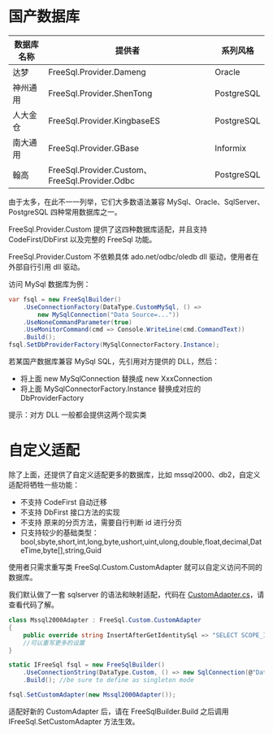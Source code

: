 # 国产数据库

| 数据库名称 | 提供者 | 系列风格 |
| --- | --- | --- |
| 达梦 | FreeSql.Provider.Dameng | Oracle |
| 神州通用 | FreeSql.Provider.ShenTong | PostgreSQL |
| 人大金仓 | FreeSql.Provider.KingbaseES | PostgreSQL |
| 南大通用 | FreeSql.Provider.GBase | Informix |
| 翰高 | FreeSql.Provider.Custom、FreeSql.Provider.Odbc | PostgreSQL |

由于太多，在此不一一列举，它们大多数语法兼容 MySql、Oracle、SqlServer、PostgreSQL 四种常用数据库之一。

FreeSql.Provider.Custom 提供了这四种数据库适配，并且支持 CodeFirst/DbFirst 以及完整的 FreeSql 功能。

FreeSql.Provider.Custom 不依赖具体 ado.net/odbc/oledb dll 驱动，使用者在外部自行引用 dll 驱动。

访问 MySql 数据库为例：

```csharp
var fsql = new FreeSqlBuilder()
    .UseConnectionFactory(DataType.CustomMySql, () => 
        new MySqlConnection("Data Source=..."))
    .UseNoneCommandParameter(true)
    .UseMonitorCommand(cmd => Console.WriteLine(cmd.CommandText))
    .Build();
fsql.SetDbProviderFactory(MySqlConnectorFactory.Instance);
```

若某国产数据库兼容 MySql SQL，先引用对方提供的 DLL，然后：

- 将上面 new MySqlConnection 替换成 new XxxConnection
- 将上面 MySqlConnectorFactory.Instance 替换成对应的 DbProviderFactory

提示：对方 DLL 一般都会提供这两个现实类

# 自定义适配

除了上面，还提供了自定义适配更多的数据库，比如 mssql2000、db2，自定义适配将牺牲一些功能：

- 不支持 CodeFirst 自动迁移
- 不支持 DbFirst 接口方法的实现
- 不支持 原来的分页方法，需要自行判断 id 进行分页
- 只支持较少的基础类型：bool,sbyte,short,int,long,byte,ushort,uint,ulong,double,float,decimal,DateTime,byte[],string,Guid

使用者只需求重写类 FreeSql.Custom.CustomAdapter 就可以自定义访问不同的数据库。

我们默认做了一套 sqlserver 的语法和映射适配，代码在 [CustomAdapter.cs](https://github.com/2881099/FreeSql/blob/master/Providers/FreeSql.Provider.Custom/CustomAdapter.cs)，请查看代码了解。

```csharp
class Mssql2000Adapter : FreeSql.Custom.CustomAdapter
{
    public override string InsertAfterGetIdentitySql => "SELECT SCOPE_IDENTITY()";
    //可以重写更多的设置
}

static IFreeSql fsql = new FreeSqlBuilder()
    .UseConnectionString(DataType.Custom, () => new SqlConnection(@"Data Source=..."))
    .Build(); //be sure to define as singleton mode

fsql.SetCustomAdapter(new Mssql2000Adapter());
```

适配好新的 CustomAdapter 后，请在 FreeSqlBuilder.Build 之后调用 IFreeSql.SetCustomAdapter 方法生效。
